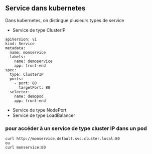 
## Service dans kubernetes
Dans kubernetes, on distingue plusieurs types de service

- Service de type ClusterIP

```
apiVersion: v1
kind: Service
metadata:
  name: monservice
  labels:
    name: demoservice
    app: front-end
spec:
  type: ClusterIP
  ports:
    - port: 80
      targetPort: 80
  selector:
    name: demopod
    app: front-end

```

- Service de type NodePort
- Service de type LoadBalancer



### pour accéder à un service de type cluster IP dans un pod

```
curl http://monservice.default.svc.cluster.local:80
ou 
curl monservice:80
```